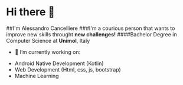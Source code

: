 # Hi there 👋
##I'm Alessandro Cancelliere
###I'm a courious person that wants to improve new skills throught **new challenges!**
####Bachelor Degree in Computer Science at **Unimol**, Italy

- 🔭 I’m currently working on:
*  Android Native Development (Kotlin)
*  Web Development (Html, css, js, bootstrap)
*  Machine Learning
  

  
<!--
**xelanac/xelanac** is a ✨ _special_ ✨ repository because its `README.md` (this file) appears on your GitHub profile.

Here are some ideas to get you started:

- 🔭 I’m currently working on ...
- 🌱 I’m currently learning ...
- 👯 I’m looking to collaborate on ...
- 🤔 I’m looking for help with ...
- 💬 Ask me about ...
- 📫 How to reach me: ...
- 😄 Pronouns: ...
- ⚡ Fun fact: ...
-->
